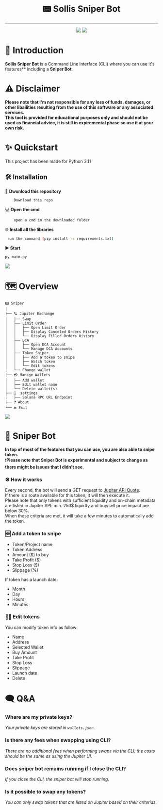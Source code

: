<div align="center">
    <h1>📟 Sollis Sniper Bot</h1>



</div>

---

<p align="center">
    <img src="https://img.shields.io/github/stars/0xtaodev/jupiter-python-cli">
    <img src="https://img.shields.io/github/forks/0xtaodev/jupiter-python-cli">
    <br>
</p>

# 📖 Introduction
**Sollis Sniper Bot** is a Command Line Interface (CLI) where you can use it's features** including a **Sniper Bot**.<br>

# ⚠️ Disclaimer
**Please note that I'm not responsible for any loss of funds, damages, or other libailities resulting from the use of this software or any associated services.<br>
This tool is provided for educational purposes only and should not be used as financial advice, it is still in expiremental phase so use it at your own risk.**

# ✨ Quickstart

This project has been made for Python 3.11

## 🛠️ Installation

💾 **Dwonload this repository**
```sh
    Download this repo
```
💻 **Open the cmd**
```sh
    open a cmd in the downloaded folder
```
🌐 **Install all the libraries**
```sh
 run the command (pip install -r requirements.txt)
```
▶️ **Start**
```sh
py main.py
```


![](https://github.com/timuruva/realtime-processing/blob/127d46a2edc57ec1449d8976e04f301e3c1997b7/Files/line.gif)

# 🗺️ Overview
```
📟 Sniper
│
├── 🪐 Jupiter Exchange
│   ├── Swap
│   ├── Limit Order
│   │   ├── Open Limit Order
│   │   ├── Display Canceled Orders History
│   │   └── Display Filled Orders History
│   ├── DCA
│   │   ├── Open DCA Account
│   │   └── Manage DCA Accounts
│   ├── Token Sniper
│   │   ├── Add a token to snipe
│   │   ├── Watch token
│   │   └── Edit tokens
│   └── Change wallet
├── 💳 Manage Wallets
│   ├── Add wallet
│   ├── Edit wallet name
│   └── Delete wallet(s)
├── 🔧  settings
│   ├── Solana RPC URL Endpoint
├── ❓ About
└── 🔚 Exit 
```


![](https://github.com/timuruva/realtime-processing/blob/127d46a2edc57ec1449d8976e04f301e3c1997b7/Files/line.gif)

# 🤖 Sniper Bot
**In top of most of the  features that you can use, you are also able to snipe token.**<br>
❗**Please note that Sniper Bot is experimental and subject to change as there might be issues that I didn't see.**

### ⚙️ How it works
Every second, the bot will send a GET request to [Jupiter API Quote](https://quote-api.jup.ag/v6/quote).<br>
If there is a route available for this token, it will then execute it.<br>
Please note that only tokens with sufficient liquidity and on-chain metadata are listed in Jupiter API: min. 250$ liquidty and buy/sell price impact are below 30%.<br>
When these criteria are met, it will take a few minutes to automatically add the token.<br>

### 🆕 Add a token to snipe
- Token/Project name
- Token Address
- Amount ($) to buy
- Take Profit ($)
- Stop Loss ($)
- Slippage (%)

If token has a launch date:
- Month
- Day
- Hours
- Minutes

### ✍🏻 Edit tokens
You can modify token info as follow:
- Name
- Address
- Selected Wallet
- Buy Amount
- Take Profit
- Stop Loss
- Slippage
- Launch date
- Delete

# 🗨️ Q&A
### Where are my private keys?
*Your private keys are stored in `wallets.json`.*
### Is there any fees when swapping using CLI?
*There are no additional fees when performing swaps via the CLI; the costs should be the same as using the Jupiter UI.*
### Does sniper bot remains running if I close the CLI?
*If you close the CLI, the sniper bot will stop running.*
### Is it possible to swap any tokens?
*You can only swap tokens that are listed on Jupiter based on their criterias.*

